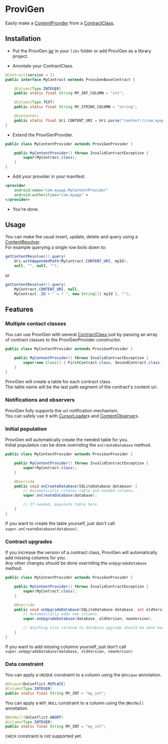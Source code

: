 # ProviGen

Easily make a [ContentProvider] from a [ContractClass].    

## Installation

* Put the ProviGen [jar] in your `libs` folder or add ProviGen as a library project.

[jar]: https://github.com/TimotheeJeannin/ProviGen/tree/master/ProviGenDownloads

* Annotate your ContractClass.

```java
@Contract(version = 1)
public interface MyContract extends ProviGenBaseContract {

	@Column(Type.INTEGER)
	public static final String MY_INT_COLUMN = "int";

	@Column(Type.TEXT)
	public static final String MY_STRING_COLUMN = "string";

	@ContentUri
	public static final Uri CONTENT_URI = Uri.parse("content://com.myapp/table_name");
}
```

* Extend the ProviGenProvider.

```java
public class MyContentProvider extends ProviGenProvider {

	public MyContentProvider() throws InvalidContractException {
		super(MyContract.class);
	}
}
```

* Add your provider in your manifest.

```xml
<provider
    android:name="com.myapp.MyContentProvider"
    android:authorities="com.myapp" >
</provider>
```

* You're done.

## Usage

You can make the usual insert, update, delete and query using a [ContentResolver].    
For example querying a single row boils down to:
```java
getContentResolver().query(	
	Uri.withAppendedPath(MyContract.CONTENT_URI, myId),
	null, "", null, "");
```
or 
```java
getContentResolver().query(
	MyContract.CONTENT_URI, null, 
	MyContract._ID + " = ? ", new String[]{ myId }, "");
```

## Features

### Multiple contact classes

You can use ProviGen with several [ContractClass] just by passing an array of contract classes to the ProviGenProvider constructor.
```java
public class MyContentProvider extends ProviGenProvider {

	public MyContentProvider() throws InvalidContractException {
		super(new Class[] { FirstContract.class, SecondContract.class });
	}
}
```
ProviGen will create a table for each contract class.     
The table name will be the last path segment of the contract's content uri.

### Notifications and observers

ProviGen fully supports the uri notification mechanism.   
You can safely use it with [CursorLoader]s and [ContentObserver]s.

### Initial population

ProviGen will automatically create the needed table for you.    
Initial population can be done overriding the `onCreateDatabase` method.
```java
public class MyContentProvider extends ProviGenProvider {

	public MyContentProvider() throws InvalidContractException {
		super(MyContract.class);
	}

	@Override
	public void onCreateDatabase(SQLiteDatabase database) {
		// Automatically creates table and needed columns.
		super.onCreateDatabase(database); 

		// If needed, populate table here.
	}
}
```
If you want to create the table yourself, just don't call `super.onCreateDatabase(database)`.

### Contract upgrades

If you increase the version of a contract class, ProviGen will automatically add missing columns for you.    
Any other changes should be done overriding the `onUpgradeDatabase` method.
```java
public class MyContentProvider extends ProviGenProvider {

	public MyContentProvider() throws InvalidContractException {
		super(MyContract.class);
	}

	@Override
	public void onUpgradeDatabase(SQLiteDatabase database, int oldVersion, int newVersion) {
		// Automatically adds new columns.
		super.onUpgradeDatabase(database, oldVersion, newVersion);

		// Anything else related to database upgrade should be done here. 
	}
}
```
If you want to add missing columns yourself, just don't call `super.onUpgradeDatabase(database, oldVersion, newVersion)`

### Data constraint

You can apply a `UNIQUE` constraint to a column using the `@Unique` annotation.

```java
@Unique(OnConflict.REPLACE)
@Column(Type.INTEGER)
public static final String MY_INT = "my_int";
```

You can apply a `NOT_NULL` constraint to a column using the `@NotNull` annotation.

```java
@NotNull(OnConflict.ABORT)
@Column(Type.INTEGER)
public static final String MY_INT = "my_int";
```

`CHECK` constraint is not supported yet.

[ContentObserver]: https://developer.android.com/reference/android/database/ContentObserver.html

[CursorLoader]: http://developer.android.com/reference/android/content/CursorLoader.html

[ContentProvider]: https://developer.android.com/reference/android/content/ContentProvider.html

[ContractClass]: http://developer.android.com/guide/topics/providers/content-provider-basics.html#ContractClasses

[ContentResolver]: https://developer.android.com/reference/android/content/ContentResolver.html
